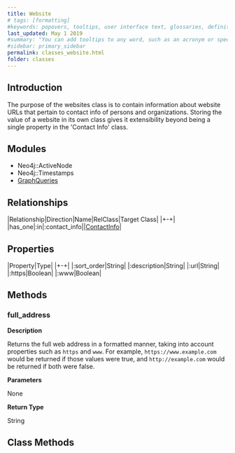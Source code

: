```yaml
---
title: Website
# tags: [formatting]
#keywords: popovers, tooltips, user interface text, glossaries, definitions
last_updated: May 1 2019
#summary: "You can add tooltips to any word, such as an acronym or specialized term. Tooltips work well for glossary definitions, because you don't have to keep repeating the definition, nor do you assume the reader already knows the word's meaning."
#sidebar: primary_sidebar
permalink: classes_website.html
folder: classes
---
```


## Introduction

The purpose of the websites class is to contain information about website URLs that pertain to contact info of persons and organizations. Storing the value of a website in its own class gives it extensibility beyond being a single property in the 'Contact Info' class.

## Modules

* Neo4j::ActiveNode
* Neo4j::Timestamps
* [GraphQueries](/modules_graph_queries.html)

## Relationships

|Relationship|Direction|Name|RelClass|Target Class|
|+-+|
|has_one|:in|:contact_info||[ContactInfo](/classes_contact_info.html)|

## Properties

|Property|Type|
|+-+|
|:sort_order|String|
|:description|String|
|:url|String|
|:https|Boolean|
|:www|Boolean|

## Methods

### full_address

__Description__

Returns the full web address in a formatted manner, taking into account properties such as `https` and `www`. For example, `https://www.example.com` would be returned if those values were true, and `http://example.com` would be returned if both were false.

__Parameters__

None

__Return Type__

String

## Class Methods
